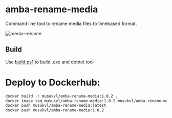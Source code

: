 # amba-rename-media

Command line tool to rename media files to timebased format.

![media-rename](https://user-images.githubusercontent.com/3954761/136654239-dd30e6b5-5f4c-4f3a-830b-35c0aeb8a051.png)


## Build

Use [build.ps1](build.ps1) to build .exe and dotnet tool

# Deploy to Dockerhub:

```bash
docker build -t musukvl/amba-rename-media:1.0.2 .
docker image tag musukvl/amba-rename-media:1.0.2 musukvl/amba-rename-media:latest
docker push musukvl/amba-rename-media:latest
docker push musukvl/amba-rename-media:1.0.2
```
